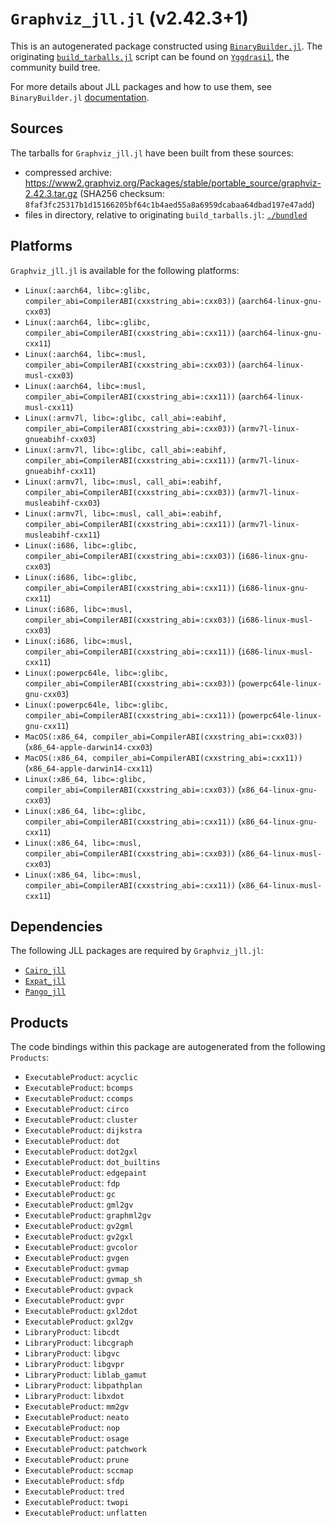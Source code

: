 # `Graphviz_jll.jl` (v2.42.3+1)

This is an autogenerated package constructed using [`BinaryBuilder.jl`](https://github.com/JuliaPackaging/BinaryBuilder.jl). The originating [`build_tarballs.jl`](https://github.com/JuliaPackaging/Yggdrasil/blob/29df3dcd3f72739fb8f106522cee8a9ad6ee04ef/G/Graphviz/build_tarballs.jl) script can be found on [`Yggdrasil`](https://github.com/JuliaPackaging/Yggdrasil/), the community build tree.

For more details about JLL packages and how to use them, see `BinaryBuilder.jl` [documentation](https://juliapackaging.github.io/BinaryBuilder.jl/dev/jll/).

## Sources

The tarballs for `Graphviz_jll.jl` have been built from these sources:

* compressed archive: https://www2.graphviz.org/Packages/stable/portable_source/graphviz-2.42.3.tar.gz (SHA256 checksum: `8faf3fc25317b1d15166205bf64c1b4aed55a8a6959dcabaa64dbad197e47add`)
* files in directory, relative to originating `build_tarballs.jl`: [`./bundled`](https://github.com/JuliaPackaging/Yggdrasil/tree/29df3dcd3f72739fb8f106522cee8a9ad6ee04ef/G/Graphviz/bundled)

## Platforms

`Graphviz_jll.jl` is available for the following platforms:

* `Linux(:aarch64, libc=:glibc, compiler_abi=CompilerABI(cxxstring_abi=:cxx03))` (`aarch64-linux-gnu-cxx03`)
* `Linux(:aarch64, libc=:glibc, compiler_abi=CompilerABI(cxxstring_abi=:cxx11))` (`aarch64-linux-gnu-cxx11`)
* `Linux(:aarch64, libc=:musl, compiler_abi=CompilerABI(cxxstring_abi=:cxx03))` (`aarch64-linux-musl-cxx03`)
* `Linux(:aarch64, libc=:musl, compiler_abi=CompilerABI(cxxstring_abi=:cxx11))` (`aarch64-linux-musl-cxx11`)
* `Linux(:armv7l, libc=:glibc, call_abi=:eabihf, compiler_abi=CompilerABI(cxxstring_abi=:cxx03))` (`armv7l-linux-gnueabihf-cxx03`)
* `Linux(:armv7l, libc=:glibc, call_abi=:eabihf, compiler_abi=CompilerABI(cxxstring_abi=:cxx11))` (`armv7l-linux-gnueabihf-cxx11`)
* `Linux(:armv7l, libc=:musl, call_abi=:eabihf, compiler_abi=CompilerABI(cxxstring_abi=:cxx03))` (`armv7l-linux-musleabihf-cxx03`)
* `Linux(:armv7l, libc=:musl, call_abi=:eabihf, compiler_abi=CompilerABI(cxxstring_abi=:cxx11))` (`armv7l-linux-musleabihf-cxx11`)
* `Linux(:i686, libc=:glibc, compiler_abi=CompilerABI(cxxstring_abi=:cxx03))` (`i686-linux-gnu-cxx03`)
* `Linux(:i686, libc=:glibc, compiler_abi=CompilerABI(cxxstring_abi=:cxx11))` (`i686-linux-gnu-cxx11`)
* `Linux(:i686, libc=:musl, compiler_abi=CompilerABI(cxxstring_abi=:cxx03))` (`i686-linux-musl-cxx03`)
* `Linux(:i686, libc=:musl, compiler_abi=CompilerABI(cxxstring_abi=:cxx11))` (`i686-linux-musl-cxx11`)
* `Linux(:powerpc64le, libc=:glibc, compiler_abi=CompilerABI(cxxstring_abi=:cxx03))` (`powerpc64le-linux-gnu-cxx03`)
* `Linux(:powerpc64le, libc=:glibc, compiler_abi=CompilerABI(cxxstring_abi=:cxx11))` (`powerpc64le-linux-gnu-cxx11`)
* `MacOS(:x86_64, compiler_abi=CompilerABI(cxxstring_abi=:cxx03))` (`x86_64-apple-darwin14-cxx03`)
* `MacOS(:x86_64, compiler_abi=CompilerABI(cxxstring_abi=:cxx11))` (`x86_64-apple-darwin14-cxx11`)
* `Linux(:x86_64, libc=:glibc, compiler_abi=CompilerABI(cxxstring_abi=:cxx03))` (`x86_64-linux-gnu-cxx03`)
* `Linux(:x86_64, libc=:glibc, compiler_abi=CompilerABI(cxxstring_abi=:cxx11))` (`x86_64-linux-gnu-cxx11`)
* `Linux(:x86_64, libc=:musl, compiler_abi=CompilerABI(cxxstring_abi=:cxx03))` (`x86_64-linux-musl-cxx03`)
* `Linux(:x86_64, libc=:musl, compiler_abi=CompilerABI(cxxstring_abi=:cxx11))` (`x86_64-linux-musl-cxx11`)

## Dependencies

The following JLL packages are required by `Graphviz_jll.jl`:

* [`Cairo_jll`](https://github.com/JuliaBinaryWrappers/Cairo_jll.jl)
* [`Expat_jll`](https://github.com/JuliaBinaryWrappers/Expat_jll.jl)
* [`Pango_jll`](https://github.com/JuliaBinaryWrappers/Pango_jll.jl)

## Products

The code bindings within this package are autogenerated from the following `Products`:

* `ExecutableProduct`: `acyclic`
* `ExecutableProduct`: `bcomps`
* `ExecutableProduct`: `ccomps`
* `ExecutableProduct`: `circo`
* `ExecutableProduct`: `cluster`
* `ExecutableProduct`: `dijkstra`
* `ExecutableProduct`: `dot`
* `ExecutableProduct`: `dot2gxl`
* `ExecutableProduct`: `dot_builtins`
* `ExecutableProduct`: `edgepaint`
* `ExecutableProduct`: `fdp`
* `ExecutableProduct`: `gc`
* `ExecutableProduct`: `gml2gv`
* `ExecutableProduct`: `graphml2gv`
* `ExecutableProduct`: `gv2gml`
* `ExecutableProduct`: `gv2gxl`
* `ExecutableProduct`: `gvcolor`
* `ExecutableProduct`: `gvgen`
* `ExecutableProduct`: `gvmap`
* `ExecutableProduct`: `gvmap_sh`
* `ExecutableProduct`: `gvpack`
* `ExecutableProduct`: `gvpr`
* `ExecutableProduct`: `gxl2dot`
* `ExecutableProduct`: `gxl2gv`
* `LibraryProduct`: `libcdt`
* `LibraryProduct`: `libcgraph`
* `LibraryProduct`: `libgvc`
* `LibraryProduct`: `libgvpr`
* `LibraryProduct`: `liblab_gamut`
* `LibraryProduct`: `libpathplan`
* `LibraryProduct`: `libxdot`
* `ExecutableProduct`: `mm2gv`
* `ExecutableProduct`: `neato`
* `ExecutableProduct`: `nop`
* `ExecutableProduct`: `osage`
* `ExecutableProduct`: `patchwork`
* `ExecutableProduct`: `prune`
* `ExecutableProduct`: `sccmap`
* `ExecutableProduct`: `sfdp`
* `ExecutableProduct`: `tred`
* `ExecutableProduct`: `twopi`
* `ExecutableProduct`: `unflatten`
